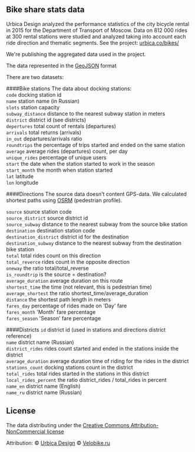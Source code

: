 ## Bike share stats data
Urbica Design analyzed the performance statistics of the city bicycle rental in 2015 for the Department of Transport of Moscow. Data on 812 000 rides at 300 rental stations were studied and analyzed taking into account each ride direction and thematic segments. See the project: [urbica.co/bikes/](http://urbica.co/bikes/)

We're publishing the aggregated data used in the project. 

The data represented in the [GeoJSON](http://geojson.org/) format

There are two datasets:

####Bike stations
The data about docking stations:  
`code` docking station id  
`name` station name (in Russian)  
`slots` station capacity  
`subway_distance` distance to the nearest subway station in meters  
`district` district id (see districts)  
`depertures` total count of rentals (departures)  
`arrivals` total returns (arrivals)  
`in_out` departures/arrivals ratio  
`roundtrips` the percentage of trips started and ended on the same station  
`average` average rides (departures) count, per day  
`unique_rides` percentage of unique users  
`start` the date when the station started to work in the season  
`start_month` the month when station started  
`lat` latitude  
`lon` longitude  
  

####Directions
The source data doesn't content GPS-data. We calculated shortest paths using [OSRM](http://project-osrm.org/) (pedestrian profile).   
  
`source` source station code  
`source_district` source district id   
`source_subway` distance to the nearest subway from the source bike station  
`destination` destination station code  
`destination_district` district id for the destination  
`destination_subway` distance to the nearest subway from the destination bike station  
`total` total rides count on this direction  
`total_reverce` rides count in the opposite direction  
`oneway` the ratio total/total_reverse  
`is_roundtrip` is the source = destination?  
`average_duration` average duration on this route  
`shortest_time` the time (not relevant, this is pedestrian time)  
`average_shortest` the ratio shortest_time/average_duration  
`distance` the shortest path length in meters  
`fares_day` percentage of rides made on 'Day' fare  
`fares_month` 'Month' fare percentage  
`fares_season` 'Season' fare percentage  
  
  
####Districts
`id` district id (used in stations and directions district reference)  
`name` district name (Russian)  
`district_rides` rides count started and ended in the stations inside the district  
`average_duration` average duration time of riding for the rides in the district  
`stations_count` docking stations count in the district  
`total_rides` total rides started in the stations in this district  
`local_rides_percent` the ratio district_rides / total_rides in percent  
`name_en` district name (English)  
`name_ru` district name (Russian)  
  
  
## License

The data distributing under the [Creative Commons Attribution-NonCommercial license](http://creativecommons.org/licenses/by-nc/4.0/)

Attribution: 
© [Urbica Design](http://urbica.co/)
© [Velobike.ru](Urbica)


